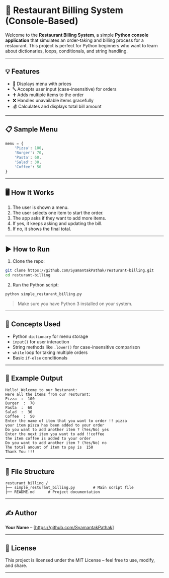 

# 🧾 Restaurant Billing System (Console-Based)

Welcome to the **Restaurant Billing System**, a simple **Python console application** that simulates an order-taking and billing process for a restaurant. This project is perfect for Python beginners who want to learn about dictionaries, loops, conditionals, and string handling.

---

## 💡 Features

* 🧾 Displays menu with prices
* 🔤 Accepts user input (case-insensitive) for orders
* ➕ Adds multiple items to the order
* ❌ Handles unavailable items gracefully
* 💰 Calculates and displays total bill amount

---

## 📋 Sample Menu

```python
menu = {
    'Pizza': 100,
    'Burger': 70,
    'Pasta': 60,
    'Salad': 30,
    'Coffee': 50
}
```

---

## 🖥️ How It Works

1. The user is shown a menu.
2. The user selects one item to start the order.
3. The app asks if they want to add more items.
4. If yes, it keeps asking and updating the bill.
5. If no, it shows the final total.

---

## ▶️ How to Run

1. Clone the repo:

```bash
git clone https://github.com/SyamantakPathak/resturant-billing.git
cd resturant-billing
```

2. Run the Python script:

```bash
python simple_resturant_billing.py
```

> Make sure you have Python 3 installed on your system.

---

## 🧠 Concepts Used

* Python `dictionary` for menu storage
* `input()` for user interaction
* String methods like `.lower()` for case-insensitive comparison
* `while` loop for taking multiple orders
* Basic `if-else` conditionals

---

## 📌 Example Output

```
Hello! Welcome to our Resturant: 
Here all the items from our resturant: 
Pizza  :  100
Burger  :  70
Pasta  :  60
Salad  :  30
Coffee  :  50
Enter the name of item that you want to order !! pizza
your item pizza has been added to your order
Do you want to add another item ? (Yes/No) yes
Enter the next item you want to add !!coffee
the item coffee is added to your order 
Do you want to add another item ? (Yes/No) no
The total amount of item to pay is  150
Thank You !!!
```

---

## 📁 File Structure

```
resturant_billing_/
├── simple_resturant_billing.py        # Main script file
├── README.md      # Project documentation
```

---

## ✍️ Author

**Your Name** – \[https://github.com/SyamantakPathak]

---

## 🪪 License

This project is licensed under the MIT License – feel free to use, modify, and share.

---